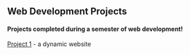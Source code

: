 #
## Web Development Projects

#### Projects completed during a semester of web development!

[Project 1](https://nikitabhaskar.github.io/dynamic-website/) - a dynamic website
